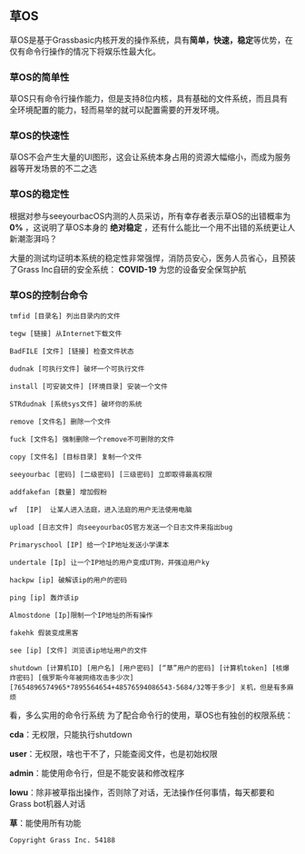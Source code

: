 ## 草OS
草OS是基于Grassbasic内核开发的操作系统，具有**简单，快速，稳定**等优势，在仅有命令行操作的情况下将娱乐性最大化。

### 草OS的简单性
草OS只有命令行操作能力，但是支持8位内核，具有基础的文件系统，而且具有全环境配置的能力，轻而易举的就可以配置需要的开发环境。

### 草OS的快速性
草OS不会产生大量的UI图形，这会让系统本身占用的资源大幅缩小，而成为服务器等开发场景的不二之选

### 草OS的稳定性
根据对参与seeyourbacOS内测的人员采访，所有幸存者表示草OS的出错概率为 **0%** ，这说明了草OS本身的 **绝对稳定** ，还有什么能比一个用不出错的系统更让人新潮澎湃吗？

大量的测试均证明本系统的稳定性非常强悍，消防员安心，医务人员省心，且预装了Grass Inc自研的安全系统： **COVID-19** 为您的设备安全保驾护航

### 草OS的控制台命令
```
tmfid [目录名] 列出目录内的文件

tegw [链接] 从Internet下载文件

BadFILE [文件] [链接] 检查文件状态

dudnak [可执行文件] 破坏一个可执行文件

install [可安装文件] [环境目录] 安装一个文件

STRdudnak [系统sys文件] 破坏你的系统

remove [文件名] 删除一个文件

fuck [文件名] 强制删除一个remove不可删除的文件

copy [文件名] [目标目录] 复制一个文件

seeyourbac [密码] [二级密码] [三级密码] 立即取得最高权限

addfakefan [数量] 增加假粉

wf  [IP]  让某人进入法庭，进入法庭的用户无法使用电脑

upload [日志文件] 向seeyourbacOS官方发送一个日志文件来指出bug

Primaryschool [IP] 给一个IP地址发送小学课本

undertale [Ip] 让一个IP地址的用户变成UT狗，并强迫用户ky

hackpw [ip] 破解该ip的用户的密码

ping [ip] 轰炸该ip

Almostdone [Ip]限制一个IP地址的所有操作

fakehk 假装变成黑客

see [ip] [文件] 浏览该ip地址用户的文件

shutdown [计算机ID] [用户名] [用户密码] [“草”用户的密码] [计算机token] [核爆炸密码] [俄罗斯今年被网络攻击多少次] [7654896574965*7895564654+48576594086543-5684/32等于多少] 关机，但是有多麻烦
```

看，多么实用的命令行系统
为了配合命令行的使用，草OS也有独创的权限系统：

**cda**：无权限，只能执行shutdown

**user**：无权限，啥也干不了，只能查阅文件，也是初始权限

**admin**：能使用命令行，但是不能安装和修改程序

**lowu**：除非被草指出操作，否则除了对话，无法操作任何事情，每天都要和Grass bot机器人对话

**草**：能使用所有功能



```
Copyright Grass Inc. 54188
```





